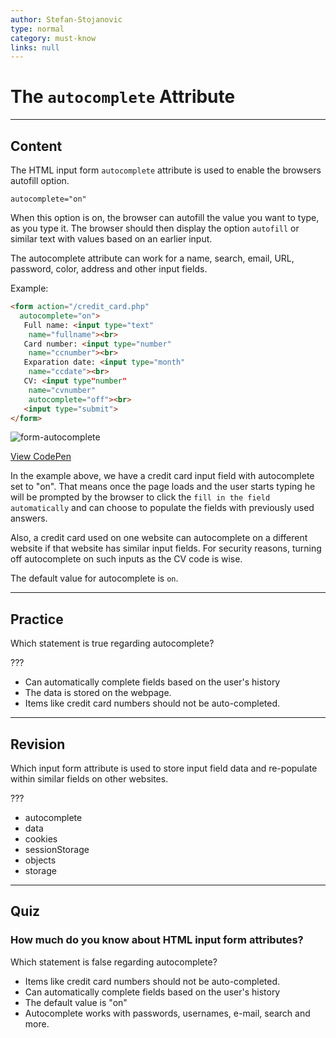 ```yaml
---
author: Stefan-Stojanovic
type: normal
category: must-know
links: null
---
```


# The `autocomplete` Attribute


---

## Content

The HTML input form `autocomplete` attribute is used to enable the browsers autofill option.

`autocomplete="on"`

When this option is on, the browser can autofill the value you want to type, as you type it. The browser should then display the option `autofill` or similar text with values based on an earlier input.

The autocomplete attribute can work for a name, search, email, URL, password, color, address and other input fields.

Example:

```html
<form action="/credit_card.php"
  autocomplete="on">
   Full name: <input type="text"
    name="fullname"><br>
   Card number: <input type="number"
    name="ccnumber"><br>
   Exparation date: <input type="month"
    name="ccdate"><br>
   CV: <input type"number"
    name="cvnumber"
    autocomplete="off"><br>
   <input type="submit">
</form>
```

![form-autocomplete](https://img.enkipro.com/0e0cf0b74cfffebc9fa15e3a91e24433.png)

[View CodePen](https://codepen.io/enkidevs/pen/ejOXPj)

In the example above, we have a credit card input field with autocomplete set to "on". That means once the page loads and the user starts typing he will be prompted by the browser to click the `fill in the field automatically` and can choose to populate the fields with previously used answers.

Also, a credit card used on one website can autocomplete on a different website if that website has similar input fields. For security reasons, turning off autocomplete on such inputs as the CV code is wise.

The default value for autocomplete is `on`. 


---

## Practice

Which statement is true regarding autocomplete?

???

- Can automatically complete fields based on the user's history
- The data is stored on the webpage.
- Items like credit card numbers should not be auto-completed.


---

## Revision

Which input form attribute is used to store input field data and re-populate within similar fields on other websites.

???

- autocomplete
- data
- cookies
- sessionStorage
- objects
- storage


---

## Quiz

### How much do you know about HTML input form attributes?


Which statement is false regarding autocomplete?

- Items like credit card numbers should not be auto-completed.
- Can automatically complete fields based on the user's history
- The default value is "on"
- Autocomplete works with passwords, usernames, e-mail, search and more.
